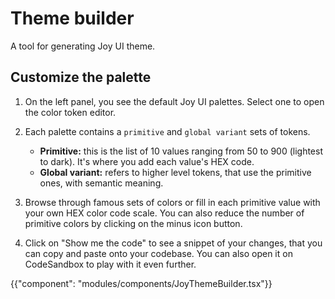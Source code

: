 # Theme builder

<p class="description">A tool for generating Joy UI theme.</p>

## Customize the palette

1. On the left panel, you see the default Joy UI palettes. Select one to open the color token editor.
2. Each palette contains a `primitive` and `global variant` sets of tokens.

   - **Primitive:** this is the list of 10 values ranging from 50 to 900 (lightest to dark). It's where you add each value's HEX code.
   - **Global variant:** refers to higher level tokens, that use the primitive ones, with semantic meaning.

3. Browse through famous sets of colors or fill in each primitive value with your own HEX color code scale. You can also reduce the number of primitive colors by clicking on the minus icon button.
4. Click on "Show me the code" to see a snippet of your changes, that you can copy and paste onto your codebase. You can also open it on CodeSandbox to play with it even further.

{{"component": "modules/components/JoyThemeBuilder.tsx"}}

